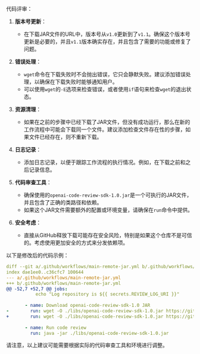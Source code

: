 代码评审：

1. **版本号更新**：
   - 在下载JAR文件的URL中，版本号从`v1.0`更新到了`v1.1`。确保这个版本号更新是必要的，并且`v1.1`版本确实存在，并且包含了需要的功能或修复了问题。

2. **错误处理**：
   - `wget`命令在下载失败时不会抛出错误，它只会静默失败。建议添加错误处理，以确保在下载失败时能够通知用户。
   - 可以使用`wget`的`-E`选项来检查错误，或者使用`if`语句来检查`wget`的退出状态。

3. **资源清理**：
   - 如果在之前的步骤中已经下载了JAR文件，但没有成功运行，那么在新的工作流程中可能会下载同一个文件。建议添加检查文件存在性的步骤，如果文件已经存在，则不重新下载。

4. **日志记录**：
   - 添加日志记录，以便于跟踪工作流程的执行情况。例如，在下载之前和之后记录信息。

5. **代码审查工具**：
   - 确保使用的`openai-code-review-sdk-1.0.jar`是一个可执行的JAR文件，并且包含了正确的类路径和依赖。
   - 如果这个JAR文件需要额外的配置或环境变量，请确保在`run`命令中提供。

6. **安全考虑**：
   - 直接从GitHub释放下载可能存在安全风险，特别是如果这个仓库不是可信的。考虑使用更加安全的方式来分发依赖项。

以下是修改后的代码示例：

```yaml
diff --git a/.github/workflows/main-remote-jar.yml b/.github/workflows/main-remote-jar.yml
index dae1ee0..c36cfc7 100644
--- a/.github/workflows/main-remote-jar.yml
+++ b/.github/workflows/main-remote-jar.yml
@@ -52,7 +52,7 @@ jobs:
           echo "Log repository is ${{ secrets.REVIEW_LOG_URI }}"
 
       - name: Download openai-code-review-sdk-1.0 JAR
-        run: wget -O ./libs/openai-code-review-sdk-1.0.jar https://github.com/chuanEr-study/openai-code-review-log/releases/download/v1.1/openai-code-review-sdk-1.0.jar
+        run: wget -O ./libs/openai-code-review-sdk-1.0.jar https://github.com/chuanEr-study/openai-code-review-log/releases/download/v1.1/openai-code-review-sdk-1.0.jar && echo "Downloaded openai-code-review-sdk-1.0.jar"
 
       - name: Run code review
         run: java -jar ./libs/openai-code-review-sdk-1.0.jar
```

请注意，以上建议可能需要根据实际的代码审查工具和环境进行调整。